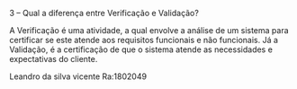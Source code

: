 3 – Qual a diferença entre Verificação e Validação?

A Verificação é uma atividade, a qual envolve a análise de um sistema para certificar se este atende aos requisitos
funcionais e não funcionais. Já a Validação, é a certificação de que o sistema atende as necessidades e expectativas do cliente.

Leandro da silva vicente
Ra:1802049
